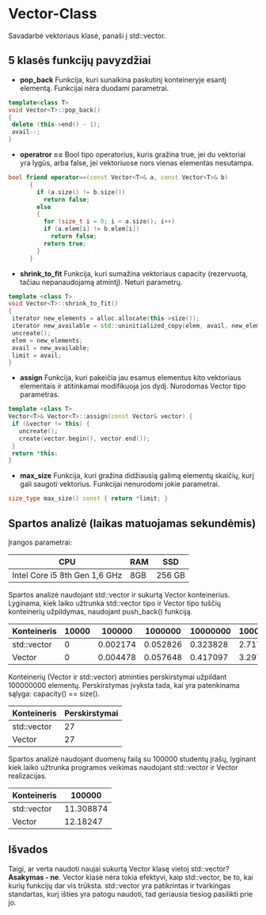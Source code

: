 # Vector-Class

Savadarbė vektoriaus klasė, panaši į std::vector.

## 5 klasės funkcijų pavyzdžiai

 * **pop_back** Funkcija, kuri sunaikina paskutinį konteineryje esantį elementą. Funkcijai nėra duodami parametrai.
 ```c++
 template<class T>
void Vector<T>::pop_back()
{
  delete (this->end() - 1);
  avail--;
}
```
* **operatror ==** Bool tipo operatorius, kuris gražina true, jei du vektoriai yra lygūs, arba false, jei vektoriuose nors vienas elementas nesutampa.
```c++
bool friend operator==(const Vector<T>& a, const Vector<T>& b)
      {
        if (a.size() != b.size())
          return false;
        else
        {
          for (size_t i = 0; i < a.size(); i++)
          if (a.elem[i] != b.elem[i])
            return false;
          return true; 
        }
      }
```
 * **shrink_to_fit** Funkcija, kuri sumažina vektoriaus capacity (rezervuotą, tačiau nepanaudojamą atmintį). Neturi parametrų.
 ```c++
 template <class T>
void Vector<T>::shrink_to_fit()
{
  iterator new_elements = alloc.allocate(this->size());
  iterator new_available = std::uninitialized_copy(elem, avail, new_elements);
  uncreate();
  elem = new_elements;
  avail = new_available;
  limit = avail;
}
```
 * **assign** Funkcija, kuri pakeičia jau esamus elementus kito vektoriaus elementais ir atitinkamai modifikuoja jos dydį. Nurodomas Vector tipo parametras.
 ```c++
 template <class T>
Vector<T>& Vector<T>::assign(const Vector& vector) {
  if (&vector != this) {
    uncreate();
    create(vector.begin(), vector.end());
  }
  return *this;
}
```
 * **max_size** Funkcija, kuri gražina didžiausią galimą elementų skaičių, kurį gali saugoti vektorius. Funkcijai nenurodomi jokie parametrai.
 ```c++
 size_type max_size() const { return *limit; }
 ```
 
 ## Spartos analizė (laikas matuojamas sekundėmis)
 
 Įrangos parametrai:

| CPU  | RAM | SSD |
| ----- | ------|------ |
| Intel Core i5 8th Gen 1,6 GHz | 8GB  | 256 GB |
 
Spartos analizė naudojant std::vector ir sukurtą Vector konteinerius. Lyginama, kiek laiko užtrunka std::vector tipo ir Vector tipo tuščių konteinerių užpildymas, naudojant push_back() funkciją.

 |Konteineris|10000|100000|1000000|10000000|100000000|
 |-----------|-----|------|--------|-------|---------|
 |std::vector|0|0.002174|0.052826|0.323828|2.71736|
 |Vector|0|0.004478|0.057648|0.417097|3.29725|
 
Konteinerių (Vector ir std::vector) atminties perskirstymai užpildant 100000000 elementų. Perskirstymas įvyksta tada, kai yra patenkinama sąlyga: capacity() == size().

 |Konteineris|Perskirstymai|
 |-----------|-------------|
 |std::vector|27|
 |Vector|27|
 
Spartos analizė naudojant duomenų failą su 100000 studentų įrašų, lyginant kiek laiko užtrunka programos veikimas naudojant std::vector ir Vector realizacijas.

 |Konteineris|100000|
 |-----------|------|
 |std::vector|11.308874|
 |Vector|12.18247|
 
 ## Išvados
 
 Taigi, ar verta naudoti naujai sukurtą Vector klasę vietoj std::vector?
 **Asakymas - ne**. Vector klasė nėra tokia efektyvi, kaip std::vector, be to, kai kurių funkcijų dar vis trūksta. std::vector yra patikrintas ir tvarkingas standartas, kurį išties yra patogu naudoti, tad geriausia tiesiog pasilikti prie jo.
 
